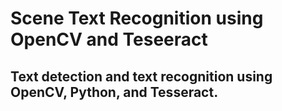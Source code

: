      
# Scene Text Recognition using OpenCV and Teseeract      
 ## Text detection and text recognition using OpenCV, Python, and Tesseract.
 
 
